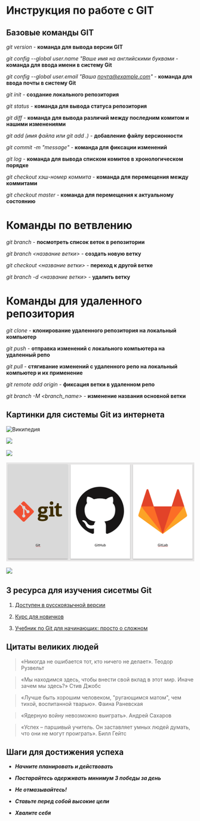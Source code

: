 # Инструкция по работе с GIT

## Базовые команды GIT

*git version* - **команда для вывода версии GIT**

*git config --global user.name "Ваше имя на английскими буквами* - **команда для ввода имени в систему Git**

*git config --global user.email "Ваша почта@example.com"* - **команда для ввода почты в систему Git**

*git init* - **создание локального репозитория**

*git status* - **команда для вывода статуса репозитория**

*git diff* - **команда для вывода различий между последним комитом и нашими изменениями**

*git add (имя файла или git add .)* - **добавление файлу версионности**

*git commit -m "message"* - **команда для фиксации изменений**

*git log* - **команда для вывода списком комитов в хронологическом порядке**

*git checkout хэш-номер коммита* - **команда для перемещения между коммитами**

*git checkout master* - **команда для перемещения к актуальному состоянию**

# Команды по ветвлению

*git branch* - **посмотреть список веток в репозитории** 

*git branch <название ветки>* - **создать новую ветку**

*git checkout <название ветки>* - **переход к другой ветке**

*git branch -d <название ветки>* - **удалить ветку**

# Команды для удаленного репозитория

*git clone* - **клонирование удаленного репозитория на локальный компьютер**

*git push* - **отправка изменений с локального компьютера на удаленный репо**

*git pull* - **стягивание изменений с удаленного репо на локальный компьютер и их применение**

*git remote add origin* - **фиксация ветки в удаленном репо**

*git branch -M <branch_name>* - **изменение названия основной ветки**

## Картинки для системы Git из интернета

![Википедия](https://upload.wikimedia.org/wikipedia/commons/e/e0/Git-logo.svg)

![](https://miro.medium.com/max/1400/1*mSE6ialQ-9TcGUz5ts_FMA.png)

![](https://res.cloudinary.com/dyd911kmh/image/upload/v1651047046/image8_0e61d0dad8.png)

![](https://raw.githubusercontent.com/GeneKao/programming-notes/master/git/img/git-1-1.bmp) 

![](https://www.hostinger.com.ua/rukovodstva/wp-content/uploads/sites/8/2017/04/osnovnye-git-komandy.png)

## 3 ресурса для изучения сисетмы Git

1. [Доступен в русскоязычной версии](http:githowto.com)

2. [Курс для новичков](https://itproger.com/course/git)

3. [Учебник по Git для начинающих: просто о сложном](https://codernet.ru/articles/drugoe/uchebnik_po_git_dlya_nachinayushhix_prosto_o_slozhnom/)

## Цитаты великих людей

>«Никогда не ошибается тот, кто ничего не делает». Теодор Рузвельт

>«Мы находимся здесь, чтобы внести свой вклад в этот мир. Иначе зачем мы здесь?» Стив Джобс

>«Лучше быть хорошим человеком, "ругающимся матом", чем тихой, воспитанной тварью». Фаина Раневская

>«Ядерную войну невозможно выиграть». Андрей Сахаров

>«Успех – паршивый учитель. Он заставляет умных людей думать, что они не могут проиграть». Билл Гейтс

## Шаги для достижения успеха

* ***Начните планировать и действовать***

* ***Постарайтесь одерживать минимум 3 победы за день***

* ***Не отмазывайтесь!***

* ***Ставьте перед собой высокие цели***

* ***Хвалите себя***

